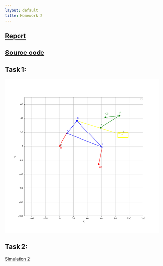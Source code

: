 ```yaml
---
layout: default
title: Homework 2
---
```


## [Report](https://github.com/lvjonok/f22-theoretical-mechanics/raw/master/homework2/hw2.pdf)

## [Source code](https://github.com/lvjonok/f22-theoretical-mechanics/tree/master/homework2)

## Task 1:

![Simulation 1](https://github.com/lvjonok/f22-theoretical-mechanics/raw/master/homework2/motion_task1.gif)

## Task 2:

[Simulation 2](/homework2/task2/dist/client/index.html)
